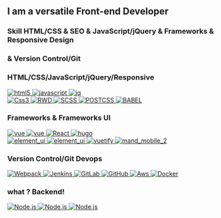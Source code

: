 ## I am a versatile Front-end Developer
### Skill HTML/CSS & SEO & JavaScript/jQuery & Frameworks & Responsive Design
### & Version Control/Git
### HTML/CSS/JavaScript/jQuery/Responsive
<p align="left">
  <a href="https://developer.mozilla.org/zh-TW/docs/Web/Guide/HTML/HTML5">
     <img src="https://img.shields.io/badge/F2E-Html5-html" alt="html5">
  </a>
  <a href="https://developer.mozilla.org/zh-TW/docs/Web/JavaScript">
     <img src="https://img.shields.io/badge/F2E-Javascript-javascript" alt="javascript">
  </a>
  <a href="https://jquery.com/">
     <img src="https://img.shields.io/badge/F2E-Jquery-jquery" alt="jq">
  </a>
  <br/>
  <a href="https://developer.mozilla.org/zh-TW/docs/Archive/CSS3">
     <img src="https://img.shields.io/badge/F2E-CSS3-red" alt="Css3">
  </a>
  <a href="https://developer.mozilla.org/zh-TW/docs/Glossary/Responsive_web_design">
     <img src="https://img.shields.io/badge/F2E-RWD-red" alt="RWD">
  </a>
  <a href="https://sass-lang.com/guide">
     <img src="https://img.shields.io/badge/F2E-SCSS-red" alt="SCSS">
  </a>
  <a href="https://postcss.org/">
     <img src="https://img.shields.io/badge/F2E-POSTCSS-red" alt="POSTCSS">
  </a>
  <a href="https://babeljs.io/">
     <img src="https://img.shields.io/badge/F2E-BABEL-red" alt="BABEL">
  </a>
</p>

### Frameworks & Frameworks UI

<p>
  <a href="https://vuejs.org/">
     <img src="https://img.shields.io/badge/Frameworks-Vue-vue" alt="vue">
  </a>
   <a href="https://nuxtjs.org/">
     <img src="https://img.shields.io/badge/Frameworks-Vue_NUXT-vue" alt="vue">
  </a>
  <a href="https://reactjs.org/">
     <img src="https://img.shields.io/badge/Frameworks-React-React" alt="React">
  </a>
  <a href="https://gohugo.io/">
     <img src="https://img.shields.io/badge/Frameworks-Hugo-hugo" alt="hugo">
  </a>
  <br/>
  <a href="https://getbootstrap.com/">
     <img src="https://img.shields.io/badge/tempelate_UI-bootstrap-orange" alt="element_ui">
  </a>
  <a href="https://element.eleme.io/#/zh-CN">
     <img src="https://img.shields.io/badge/tempelate_UI-element_ui-orange" alt="element_ui">
  </a>
  <a href="https://vuetifyjs.com/en/">
     <img src="https://img.shields.io/badge/tempelate_UI-vuetify_js-orange" alt="vuetify">
  </a>
  <a href="https://didi.github.io/mand-mobile/#/en-US/home">
     <img src="https://img.shields.io/badge/tempelate_UI-mand_mobile_2-orange" alt="mand_mobile_2">
  </a>
</p>

### Version Control/Git Devops

<p>
  <a href="https://webpack.js.org/">
     <img src="https://img.shields.io/badge/Version_Control-Webpack-red" alt="Webpack">
  </a>
  <a href="https://www.jenkins.io/">
     <img src="https://img.shields.io/badge/CICD-Jenkins-blue" alt="Jenkins">
  </a>
  <a href="https://about.gitlab.com/">
     <img src="https://img.shields.io/badge/CICD-GitLab-blue" alt="GitLab">
  </a>
  <a href="https://github.com/">
     <img src="https://img.shields.io/badge/CICD-GitHub-blue" alt="GitHub">
  </a>
  <a href="https://aws.amazon.com/tw/">
     <img src="https://img.shields.io/badge/CLOUD-Aws-blue" alt="Aws">
  </a>
  <a href="https://www.docker.com/">
     <img src="https://img.shields.io/badge/CLOUD-Docker-blue" alt="Docker">
  </a>
</p>

### what ? Backend!

<p>
  <a href="https://nestjs.com/">
     <img src="https://img.shields.io/badge/Node-Nest.js-blue" alt="Node.js">
  </a>
  <a href="https://developer.mozilla.org/zh-TW/docs/Learn/Server-side/Express_Nodejs/Introduction">
     <img src="https://img.shields.io/badge/Node-Express.js-blue" alt="Node.js">
  </a>
  <a href="https://www.serverless.com/">
     <img src="https://img.shields.io/badge/microservice-serverless-blue" alt="Node.js">
  </a>
</p>
